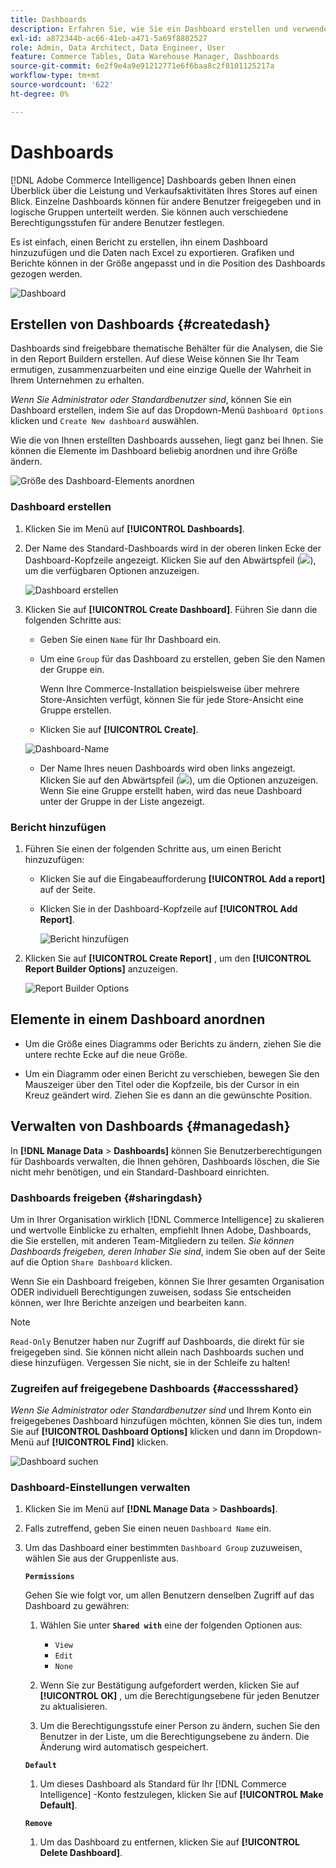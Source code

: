 ```yaml
---
title: Dashboards
description: Erfahren Sie, wie Sie ein Dashboard erstellen und verwenden.
exl-id: a872344b-ac66-41eb-a471-5a69f8802527
role: Admin, Data Architect, Data Engineer, User
feature: Commerce Tables, Data Warehouse Manager, Dashboards
source-git-commit: 6e2f9e4a9e91212771e6f6baa8c2f8101125217a
workflow-type: tm+mt
source-wordcount: '622'
ht-degree: 0%

---
```


# Dashboards

[!DNL Adobe Commerce Intelligence] Dashboards geben Ihnen einen Überblick über die Leistung und Verkaufsaktivitäten Ihres Stores auf einen Blick. Einzelne Dashboards können für andere Benutzer freigegeben und in logische Gruppen unterteilt werden. Sie können auch verschiedene Berechtigungsstufen für andere Benutzer festlegen.

Es ist einfach, einen Bericht zu erstellen, ihn einem Dashboard hinzuzufügen und die Daten nach Excel zu exportieren. Grafiken und Berichte können in der Größe angepasst und in die Position des Dashboards gezogen werden.

![Dashboard](../../assets/magento-bi-report-builder-revenue-by-products-formula-report-holiday-sales-dashboard.png)

## Erstellen von Dashboards {#createdash}

Dashboards sind freigebbare thematische Behälter für die Analysen, die Sie in den Report Buildern erstellen. Auf diese Weise können Sie Ihr Team ermutigen, zusammenzuarbeiten und eine einzige Quelle der Wahrheit in Ihrem Unternehmen zu erhalten.

*Wenn Sie Administrator oder Standardbenutzer sind*, können Sie ein Dashboard erstellen, indem Sie auf das Dropdown-Menü `Dashboard Options` klicken und `Create New dashboard` auswählen.

Wie die von Ihnen erstellten Dashboards aussehen, liegt ganz bei Ihnen. Sie können die Elemente im Dashboard beliebig anordnen und ihre Größe ändern.

![Größe des Dashboard-Elements anordnen](../../assets/arrange_resize_dashboard_element.gif)

### Dashboard erstellen

1. Klicken Sie im Menü auf **[!UICONTROL Dashboards]**.

1. Der Name des Standard-Dashboards wird in der oberen linken Ecke der Dashboard-Kopfzeile angezeigt. Klicken Sie auf den Abwärtspfeil (![](../../assets/magento-bi-btn-down.png)), um die verfügbaren Optionen anzuzeigen.

   ![Dashboard erstellen](../../assets/magento-bi-dashboard-create.png)

1. Klicken Sie auf **[!UICONTROL Create Dashboard]**. Führen Sie dann die folgenden Schritte aus:

   * Geben Sie einen `Name` für Ihr Dashboard ein.

   * Um eine `Group` für das Dashboard zu erstellen, geben Sie den Namen der Gruppe ein.

     Wenn Ihre Commerce-Installation beispielsweise über mehrere Store-Ansichten verfügt, können Sie für jede Store-Ansicht eine Gruppe erstellen.

   * Klicken Sie auf **[!UICONTROL Create]**.

   ![Dashboard-Name](../../assets/magento-bi-dashboard-create-name.png)

   * Der Name Ihres neuen Dashboards wird oben links angezeigt. Klicken Sie auf den Abwärtspfeil (![](../../assets/magento-bi-btn-down.png)), um die Optionen anzuzeigen. Wenn Sie eine Gruppe erstellt haben, wird das neue Dashboard unter der Gruppe in der Liste angezeigt.

### Bericht hinzufügen

1. Führen Sie einen der folgenden Schritte aus, um einen Bericht hinzuzufügen:

   * Klicken Sie auf die Eingabeaufforderung **[!UICONTROL Add a report]** auf der Seite.

   * Klicken Sie in der Dashboard-Kopfzeile auf **[!UICONTROL Add Report]**.

     ![Bericht hinzufügen](../../assets/magento-bi-dashboard-create-add-report.png)

1. Klicken Sie auf **[!UICONTROL Create Report]** , um den **[!UICONTROL Report Builder Options]** anzuzeigen.

   ![Report Builder Options](../../assets/magento-bi-report-builder.png)

## Elemente in einem Dashboard anordnen

* Um die Größe eines Diagramms oder Berichts zu ändern, ziehen Sie die untere rechte Ecke auf die neue Größe.

* Um ein Diagramm oder einen Bericht zu verschieben, bewegen Sie den Mauszeiger über den Titel oder die Kopfzeile, bis der Cursor in ein Kreuz geändert wird. Ziehen Sie es dann an die gewünschte Position.

## Verwalten von Dashboards {#managedash}

In **[!DNL Manage Data** > **Dashboards]** können Sie Benutzerberechtigungen für Dashboards verwalten, die Ihnen gehören, Dashboards löschen, die Sie nicht mehr benötigen, und ein Standard-Dashboard einrichten.

### Dashboards freigeben {#sharingdash}

Um in Ihrer Organisation wirklich [!DNL Commerce Intelligence] zu skalieren und wertvolle Einblicke zu erhalten, empfiehlt Ihnen Adobe, Dashboards, die Sie erstellen, mit anderen Team-Mitgliedern zu teilen. *Sie können Dashboards freigeben, deren Inhaber Sie sind*, indem Sie oben auf der Seite auf die Option `Share Dashboard` klicken.

Wenn Sie ein Dashboard freigeben, können Sie Ihrer gesamten Organisation ODER individuell Berechtigungen zuweisen, sodass Sie entscheiden können, wer Ihre Berichte anzeigen und bearbeiten kann.

>[!NOTE]
>
>`Read-Only` Benutzer haben nur Zugriff auf Dashboards, die direkt für sie freigegeben sind. Sie können nicht allein nach Dashboards suchen und diese hinzufügen. Vergessen Sie nicht, sie in der Schleife zu halten!

### Zugreifen auf freigegebene Dashboards {#accessshared}

*Wenn Sie Administrator oder Standardbenutzer sind* und Ihrem Konto ein freigegebenes Dashboard hinzufügen möchten, können Sie dies tun, indem Sie auf **[!UICONTROL Dashboard Options]** klicken und dann im Dropdown-Menü auf **[!UICONTROL Find]** klicken.

![Dashboard suchen](../../assets/find_dashboard.png)<!--{: width="1000" height="535"}-->

### Dashboard-Einstellungen verwalten

1. Klicken Sie im Menü auf **[!DNL Manage Data** > **Dashboards]**.

1. Falls zutreffend, geben Sie einen neuen `Dashboard Name` ein.

1. Um das Dashboard einer bestimmten `Dashboard Group` zuzuweisen, wählen Sie aus der Gruppenliste aus.

   **`Permissions`**

   Gehen Sie wie folgt vor, um allen Benutzern denselben Zugriff auf das Dashboard zu gewähren:

   1. Wählen Sie unter **`Shared with`** eine der folgenden Optionen aus:

      * `View`
      * `Edit`
      * `None`

   1. Wenn Sie zur Bestätigung aufgefordert werden, klicken Sie auf **[!UICONTROL OK]** , um die Berechtigungsebene für jeden Benutzer zu aktualisieren.

   1. Um die Berechtigungsstufe einer Person zu ändern, suchen Sie den Benutzer in der Liste, um die Berechtigungsebene zu ändern. Die Änderung wird automatisch gespeichert.

   **`Default`**

   1. Um dieses Dashboard als Standard für Ihr [!DNL Commerce Intelligence] -Konto festzulegen, klicken Sie auf **[!UICONTROL Make Default]**.

   **`Remove`**

   1. Um das Dashboard zu entfernen, klicken Sie auf **[!UICONTROL Delete Dashboard]**.
